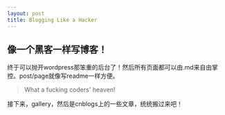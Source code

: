 ```yaml
---
layout: post
title: Blogging Like a Hacker
---
```

## 像一个黑客一样写博客！

终于可以抛开wordpress那笨重的后台了！然后所有页面都可以由.md来自由掌控。post/page就像写readme一样方便。

> What a fucking coders' heaven!

接下来，gallery，然后是cnblogs上的一些文章，统统搬过来吧！
